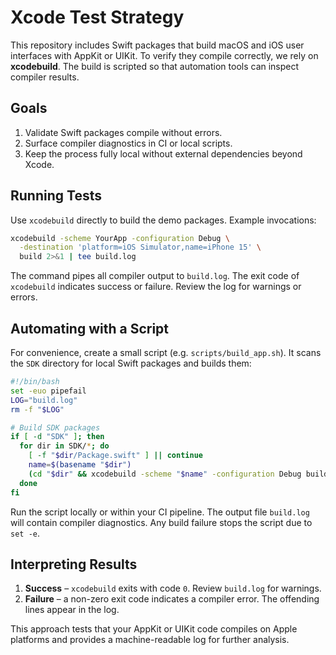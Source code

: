 # Xcode Test Strategy

This repository includes Swift packages that build macOS and iOS user interfaces with AppKit or UIKit. To verify they compile correctly, we rely on **xcodebuild**. The build is scripted so that automation tools can inspect compiler results.

## Goals

1. Validate Swift packages compile without errors.
2. Surface compiler diagnostics in CI or local scripts.
3. Keep the process fully local without external dependencies beyond Xcode.

## Running Tests

Use `xcodebuild` directly to build the demo packages. Example invocations:

```bash
xcodebuild -scheme YourApp -configuration Debug \
  -destination 'platform=iOS Simulator,name=iPhone 15' \
  build 2>&1 | tee build.log
```

The command pipes all compiler output to `build.log`. The exit code of `xcodebuild` indicates success or failure. Review the log for warnings or errors.

## Automating with a Script

For convenience, create a small script (e.g. `scripts/build_app.sh`). It scans
the `SDK` directory for local Swift packages and builds them:

```bash
#!/bin/bash
set -euo pipefail
LOG="build.log"
rm -f "$LOG"

# Build SDK packages
if [ -d "SDK" ]; then
  for dir in SDK/*; do
    [ -f "$dir/Package.swift" ] || continue
    name=$(basename "$dir")
    (cd "$dir" && xcodebuild -scheme "$name" -configuration Debug build 2>&1 | tee -a ../"$LOG")
  done
fi

```

Run the script locally or within your CI pipeline. The output file `build.log` will contain compiler diagnostics. Any build failure stops the script due to `set -e`.

## Interpreting Results

1. **Success** – `xcodebuild` exits with code `0`. Review `build.log` for warnings.
2. **Failure** – a non-zero exit code indicates a compiler error. The offending lines appear in the log.

This approach tests that your AppKit or UIKit code compiles on Apple platforms and provides a machine-readable log for further analysis.
